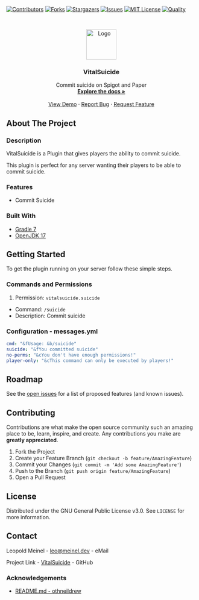 <!-- PROJECT SHIELDS -->

[![Contributors][contributors-shield]][contributors-url]
[![Forks][forks-shield]][forks-url]
[![Stargazers][stars-shield]][stars-url]
[![Issues][issues-shield]][issues-url]
[![MIT License][license-shield]][license-url]
[![Quality][quality-shield]][quality-url]

<!-- PROJECT LOGO -->
<!--suppress ALL -->
<br />
<p align="center">
  <a href="https://github.com/LeoMeinel/VitalSuicide">
    <img src="images/logo.png" alt="Logo" width="80" height="80">
  </a>

<h3 align="center">VitalSuicide</h3>

  <p align="center">
    Commit suicide on Spigot and Paper
    <br />
    <a href="https://github.com/LeoMeinel/VitalSuicide"><strong>Explore the docs »</strong></a>
    <br />
    <br />
    <a href="https://github.com/LeoMeinel/VitalSuicide">View Demo</a>
    ·
    <a href="https://github.com/LeoMeinel/VitalSuicide/issues">Report Bug</a>
    ·
    <a href="https://github.com/LeoMeinel/VitalSuicide/issues">Request Feature</a>
  </p>

<!-- ABOUT THE PROJECT -->

## About The Project

### Description

VitalSuicide is a Plugin that gives players the ability to commit suicide.

This plugin is perfect for any server wanting their players to be able to commit suicide.

### Features

- Commit Suicide

### Built With

- [Gradle 7](https://docs.gradle.org/7.5.1/release-notes.html)
- [OpenJDK 17](https://openjdk.java.net/projects/jdk/17/)

<!-- GETTING STARTED -->

## Getting Started

To get the plugin running on your server follow these simple steps.

### Commands and Permissions

1. Permission: `vitalsuicide.suicide`

- Command: `/suicide`
- Description: Commit suicide

### Configuration - messages.yml

```yaml
cmd: "&fUsage: &b/suicide"
suicide: "&fYou committed suicide"
no-perms: "&cYou don't have enough permissions!"
player-only: "&cThis command can only be executed by players!"
```

<!-- ROADMAP -->

## Roadmap

See the [open issues](https://github.com/LeoMeinel/VitalSuicide/issues) for a list of proposed features (and known
issues).

<!-- CONTRIBUTING -->

## Contributing

Contributions are what make the open source community such an amazing place to be, learn, inspire, and create. Any
contributions you make are **greatly appreciated**.

1. Fork the Project
2. Create your Feature Branch (`git checkout -b feature/AmazingFeature`)
3. Commit your Changes (`git commit -m 'Add some AmazingFeature'`)
4. Push to the Branch (`git push origin feature/AmazingFeature`)
5. Open a Pull Request

<!-- LICENSE -->

## License

Distributed under the GNU General Public License v3.0. See `LICENSE` for more information.

<!-- CONTACT -->

## Contact

Leopold Meinel - [leo@meinel.dev](mailto:leo@meinel.dev) - eMail

Project Link - [VitalSuicide](https://github.com/LeoMeinel/VitalSuicide) - GitHub

<!-- ACKNOWLEDGEMENTS -->

### Acknowledgements

- [README.md - othneildrew](https://github.com/othneildrew/Best-README-Template)

<!-- MARKDOWN LINKS & IMAGES -->

[contributors-shield]: https://img.shields.io/github/contributors-anon/LeoMeinel/VitalSuicide?style=for-the-badge
[contributors-url]: https://github.com/LeoMeinel/VitalSuicide/graphs/contributors
[forks-shield]: https://img.shields.io/github/forks/LeoMeinel/VitalSuicide?label=Forks&style=for-the-badge
[forks-url]: https://github.com/LeoMeinel/VitalSuicide/network/members
[stars-shield]: https://img.shields.io/github/stars/LeoMeinel/VitalSuicide?style=for-the-badge
[stars-url]: https://github.com/LeoMeinel/VitalSuicide/stargazers
[issues-shield]: https://img.shields.io/github/issues/LeoMeinel/VitalSuicide?style=for-the-badge
[issues-url]: https://github.com/LeoMeinel/VitalSuicide/issues
[license-shield]: https://img.shields.io/github/license/LeoMeinel/VitalSuicide?style=for-the-badge
[license-url]: https://github.com/LeoMeinel/VitalSuicide/blob/main/LICENSE
[quality-shield]: https://img.shields.io/codefactor/grade/github/LeoMeinel/VitalSuicide?style=for-the-badge
[quality-url]: https://www.codefactor.io/repository/github/LeoMeinel/VitalSuicide
